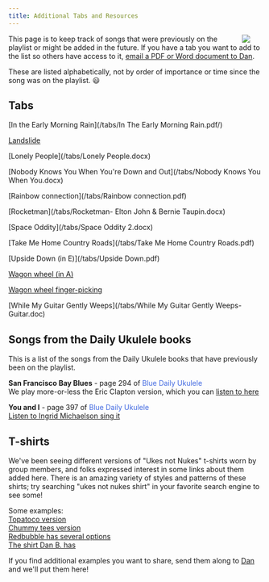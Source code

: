 ```yaml
---
title: Additional Tabs and Resources
---
```


<img src=/img/uke.case.png/ style="max-width:25%;min-width:40px;float:right;" />

This page is to keep track of songs that were previously on the playlist or might be added in the future.  If you have a tab you want to add to the list so others have access to it, [email a PDF or Word document to Dan](mailto:skylarkguy@hotmail.com).

These are listed alphabetically, not by order of importance or time since the song was on the playlist.  :smiley:

## Tabs

[In the Early Morning Rain](/tabs/In The Early Morning Rain.pdf/)

[Landslide](/tabs/landslide.pdf)

[Lonely People](/tabs/Lonely People.docx)

[Nobody Knows You When You're Down and Out](/tabs/Nobody Knows You When You.docx)

[Rainbow connection](/tabs/Rainbow connection.pdf)

[Rocketman](/tabs/Rocketman- Elton John & Bernie Taupin.docx)

[Space Oddity](/tabs/Space Oddity 2.docx)

[Take Me Home Country Roads](/tabs/Take Me Home Country Roads.pdf)

[Upside Down (in E)](/tabs/Upside Down.pdf)

[Wagon wheel (in A)](/tabs/Wagon_wheel.pdf)

[Wagon wheel finger-picking](/tabs/Wagon_wheel_picking.pdf)

[While My Guitar Gently Weeps](/tabs/While My Guitar Gently Weeps- Guitar.doc)

## Songs from the Daily Ukulele books

This is a list of the songs from the Daily Ukulele books that have previously been on the playlist.

**San Francisco Bay Blues** - page 294 of <span style="color:royalblue">Blue Daily Ukulele</span>  
We play more-or-less the Eric Clapton version, which you can [listen to here](https://www.youtube.com/watch?v=qKi3ruCmZxk)

**You and I** - page 397 of <span style="color:royalblue">Blue Daily Ukulele</span>  
[Listen to Ingrid Michaelson sing it](https://www.youtube.com/watch?v=XdEN1b-dwlw)  

## T-shirts 

We've been seeing different versions of "Ukes not Nukes" t-shirts worn by group members, and folks expressed interest in some links about them added here.  There is an amazing variety of styles and patterns of these shirts; try searching "ukes not nukes shirt" in your favorite search engine to see some!  

Some examples:  
[Topatoco version](https://topatoco.com/products/sgr-ukes)  
[Chummy tees version](https://chummytees.com/products/ukes-not-nukes-funny-ukulele-t-shirt-hoodie-tank-top)  
[Redbubble has several options](https://www.redbubble.com/shop/ukes+not+nukes+t-shirts)  
[The shirt Dan B. has](https://www.amazon.com/Ukes-Not-Nukes-T-Shirt-Musician/dp/B07D749YFB/)

If you find additional examples you want to share, send them along to [Dan](mailto:skylarkguy@hotmail.com) and we'll put them here!
